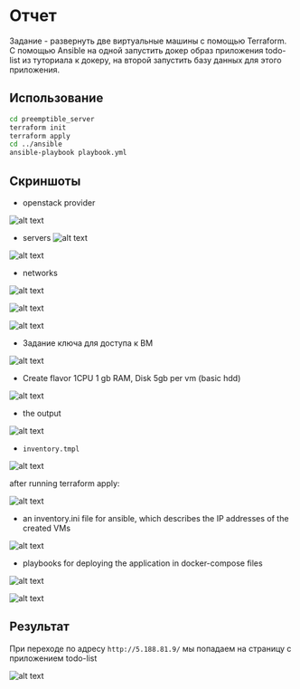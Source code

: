 # Отчет

Задание - развернуть две виртуальные машины с помощью Terraform. С помощью Ansible на одной запустить докер образ приложения todo-list из туториала к докеру, на второй запустить базу данных для этого приложения.

## Использование

```bash
cd preemptible_server
terraform init
terraform apply
cd ../ansible
ansible-playbook playbook.yml
```

## Скриншоты
 - openstack provider

 ![alt text](assets/image.png)

 - servers
 ![alt text](assets/image-1.png)

![alt text](assets/image-2.png)

 - networks

![alt text](assets/image-4.png)

 ![alt text](assets/image-3.png)

 ![alt text](assets/image-5.png)

 - Задание ключа для доступа к ВМ

![alt text](assets/image-6.png)

 - Create flavor 1CPU 1 gb RAM, Disk 5gb per vm (basic hdd) 

![alt text](assets/image-7.png)

 - the output

 ![alt text](assets/image-9.png)

- `inventory.tmpl`

![alt text](assets/image-10.png)

after running terraform apply:

![alt text](assets/image-8.png)

 - an inventory.ini file for ansible, which describes the IP addresses of the created VMs 
 
 ![alt text](assets/image-11.png)

 - playbooks for deploying the application in docker-compose files
 
 ![alt text](assets/image-12.png)

![alt text](assets/image-13.png)

## Результат

При переходе по адресу `http://5.188.81.9/` мы попадаем на страницу с приложением todo-list

![alt text](assets/image-14.png)